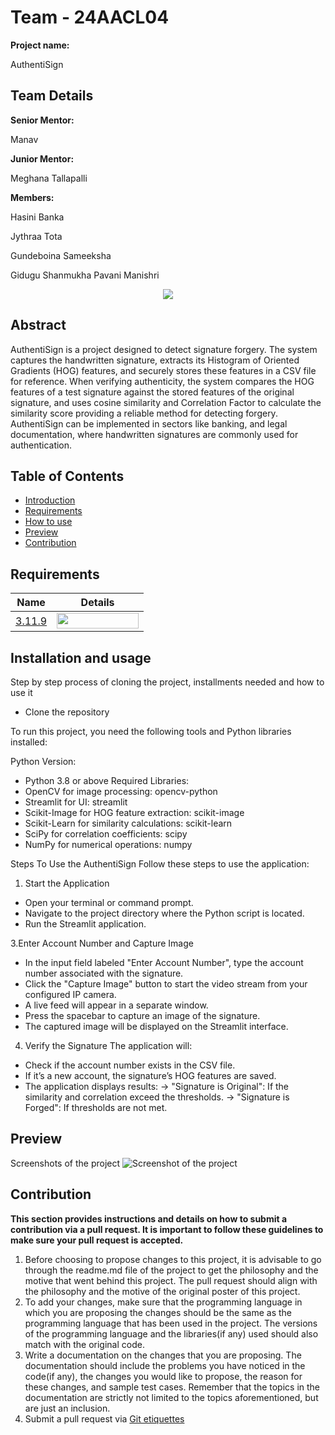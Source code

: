 # Team - 24AACL04
<b>Project name:</b>
<p> AuthentiSign</p>
<h2>Team Details</h2>
<b>Senior Mentor:</b><p> Manav</p>
<b>Junior Mentor:</b><p> Meghana Tallapalli</p>
<b>Members:</b>
<p> Hasini Banka</p>
<p> Jythraa Tota</p>
<p> Gundeboina Sameeksha</p>
<p> Gidugu Shanmukha Pavani Manishri</p>

<div align="center">
  <img src="https://i.imgur.com/3ofRzjt.jpeg">

</div>

<h2>Abstract</h2>
<p> AuthentiSign is a project designed to detect signature forgery. The system captures the handwritten signature, extracts its Histogram of Oriented Gradients (HOG) features, and securely stores these features in a CSV file for reference. When verifying authenticity, the system compares the HOG features of a test signature against the stored features of the original signature, and uses cosine similarity and Correlation Factor to calculate the similarity score providing a reliable method for detecting forgery. AuthentiSign can be implemented in sectors like banking, and legal documentation, where handwritten signatures are commonly used for authentication. </p>

## Table of Contents

- [Introduction](#introduction) <br>
- [Requirements](#requirements) <br>
- [How to use](#installation-and-usage) <br>
- [Preview](#previews)
- [Contribution](#contribution)
## Requirements

|Name|Details|
|--|--|
| [3.11.9](https://www.python.org/downloads/release/python-3119/) | <img src="https://i.imgur.com/3I4ZCvh.png" width="131px" height="25px"> |



## Installation and usage
Step by step process of cloning the project, installments needed and how to use it

- Clone the repository

To run this project, you need the following tools and Python libraries installed:

Python Version:
- Python 3.8 or above
Required Libraries:
- OpenCV for image processing: opencv-python
- Streamlit for UI: streamlit
- Scikit-Image for HOG feature extraction: scikit-image
- Scikit-Learn for similarity calculations: scikit-learn
- SciPy for correlation coefficients: scipy
- NumPy for numerical operations: numpy

Steps To Use the AuthentiSign
Follow these steps to use the application:

1. Start the Application
- Open your terminal or command prompt.
- Navigate to the project directory where the Python script is located.
- Run the Streamlit application.

3.Enter Account Number and Capture Image
- In the input field labeled "Enter Account Number", type the account number associated with the signature.
- Click the "Capture Image" button to start the video stream from your configured IP camera.
- A live feed will appear in a separate window.
- Press the spacebar to capture an image of the signature.
- The captured image will be displayed on the Streamlit interface.

4. Verify the Signature
The application will:
- Check if the account number exists in the CSV file.
- If it’s a new account, the signature’s HOG features are saved.
- The application displays results:
 -> "Signature is Original": If the similarity and correlation exceed the thresholds.
 -> "Signature is Forged": If thresholds are not met.

## Preview
Screenshots of the project
<img src="https://i.imexampleImage.jpggur.com/" alt="Screenshot of the project">



## Contribution 
**This section provides instructions and details on how to submit a contribution via a pull request. It is important to follow these guidelines to make sure your pull request is accepted.**
1. Before choosing to propose changes to this project, it is advisable to go through the readme.md file of the project to get the philosophy and the motive that went behind this project. The pull request should align with the philosophy and the motive of the original poster of this project.
2. To add your changes, make sure that the programming language in which you are proposing the changes should be the same as the programming language that has been used in the project. The versions of the programming language and the libraries(if any) used should also match with the original code.
3. Write a documentation on the changes that you are proposing. The documentation should include the problems you have noticed in the code(if any), the changes you would like to propose, the reason for these changes, and sample test cases. Remember that the topics in the documentation are strictly not limited to the topics aforementioned, but are just an inclusion.
4. Submit a pull request via [Git etiquettes](https://gist.github.com/mikepea/863f63d6e37281e329f8) 









